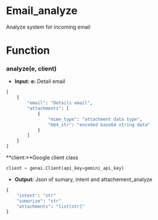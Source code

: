 # Email_analyze
Analyze system for incoming email

# Function
### analyze(e, client)
- **Input:**
**e:** Detail email
```python
[
    {
        "email": "Details email",
        "attachments": [
            {
                "mime_type": "attachment data type",
                "b64_str": "encoded base64 string data"
            }
        ]
    }
]
```
**client:**Google client class
```python
client = genai.Client(api_key=gemini_api_key)
```

- **Output:**
Json of sumary, intent and attachement_analyze
```python
{
    "intent": "str"
    "sumarize": "str"
    "attachments": "list[str]"
}
```
